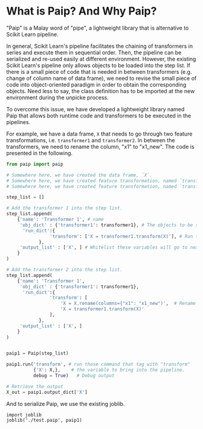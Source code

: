 # What is Paip? And Why Paip?
"Paip" is a Malay word of "pipe", a lightweight library that is alternative to Scikit Learn pipeline. 

In general, Scikit Learn's pipeline facilitates the chaining of transformers in series and execute them in sequential order. Then, the pipeline can be serialized and re-used easily at different environment. However, the existing Scikit Learn's pipeline only allows objects to be loaded into the step list. If there is a small piece of code that is needed in between transformers (e.g. change of column name of data frame), we need to revise the small piece of code into object-oriented paradigm in order to obtain the corresponding objects. Need less to say, the class definition has to be imported at the new environment during the unpicke process. 

To overcome this issue, we have developed a lightweight library named Paip that allows both runtime code and transformers to be executed in the pipelines.

For example, we have a data frame, `X` that needs to go through two feature transformations, i.e. `transformer1` and `transformer2`. In between the transformers, we need to rename the column, "x1" to "x1_new". The code is presented in the following.

```python
from paip import paip

# Somewhere here, we have created the data frame, `X`.
# Somewhere here, we have created feature transformation, named `transformer1`.
# Somewhere here, we have created feature transformation, named `transformer2`.

step_list = []

# Add the transformer 1 into the step list.
step_list.append(
    {'name': 'Transformer 1', # name
     'obj_dict' : {'transformer1': transformer1}, # The objects to be serialized in pickle.
      'run_dict':{
                'transform': ['X = transformer1.transform(X)'], # Run this code.
            },
     'output_list' : ['X', ] # Whitelist these variables will go to next step.
    }
)

# Add the transformer 2 into the step list.
step_list.append(
    {'name': 'Transformer 1',
     'obj_dict' : {'transformer1': transformer1},
      'run_dict':{
                'transform': [
                    'X = X.rename(columns={"x1": "x1_new")',  # Rename column.
                    'X = transformer1.transform(X)'
                ],
            },
     'output_list' : ['X', ]
    }
)


paip1 = Paip(step_list)

paip1.run('transform', # run those command that tag with "transform"
          {'X': X,},    # the variable to bring into the pipeline.
          debug = True)   # Debug output 

# Retrieve the output
X_out = paip1.output_dict['X']

```

And to serialize Paip, we use the existing joblib.
```
import joblib
joblib('./test.paip', paip1)

```
